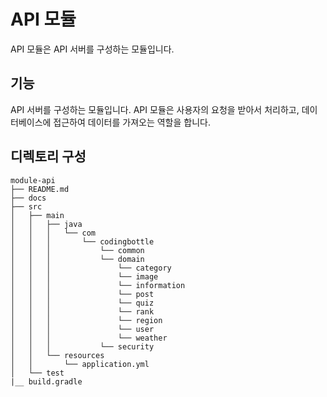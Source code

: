 # API 모듈
API 모듈은 API 서버를 구성하는 모듈입니다. 

## 기능
API 서버를 구성하는 모듈입니다. API 모듈은 사용자의 요청을 받아서 처리하고, 데이터베이스에 접근하여 데이터를 가져오는 역할을 합니다.

## 디렉토리 구성
```
module-api
├── README.md
├── docs
├── src
│   ├── main
│   │   ├── java
│   │   │   └── com
│   │   │       └── codingbottle
│   │   │           └── common
│   │   │           └── domain
│   │   │               └── category
│   │   │               └── image
│   │   │               └── information
│   │   │               └── post
│   │   │               └── quiz
│   │   │               └── rank
│   │   │               └── region
│   │   │               └── user
│   │   │               └── weather
│   │   │           └── security
│   │   └── resources
│   │       └── application.yml
│   └── test
|__ build.gradle
``` 